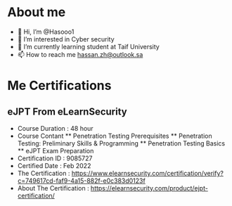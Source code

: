 # About me

- 👋 Hi, I’m @Hasooo1
- 👀 I’m interested in Cyber security
- 🌱 I’m currently learning student at Taif University
- 📫 How to reach me hassan.zh@outlook.sa

# Me Certifications

## eJPT From eLearnSecurity
* Course Duration : 48 hour
* Course Contant
  ** Penetration Testing Prerequisites
  ** Penetration Testing: Preliminary Skills & Programming
  ** Penetration Testing Basics
  ** eJPT Exam Preparation
* Certification ID : 9085727
* Certified Date : Feb 2022
* The Certification : https://www.elearnsecurity.com/certification/verify?c=749617cd-faf9-4a15-882f-e0c383d0123f
* About The Certification : https://elearnsecurity.com/product/ejpt-certification/ 

